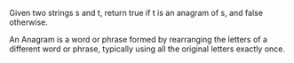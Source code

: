 Given two strings s and t, return true if t is an anagram of s, and false otherwise.

An Anagram is a word or phrase formed by rearranging the letters of a different word or phrase, 
typically using all the original letters exactly once.